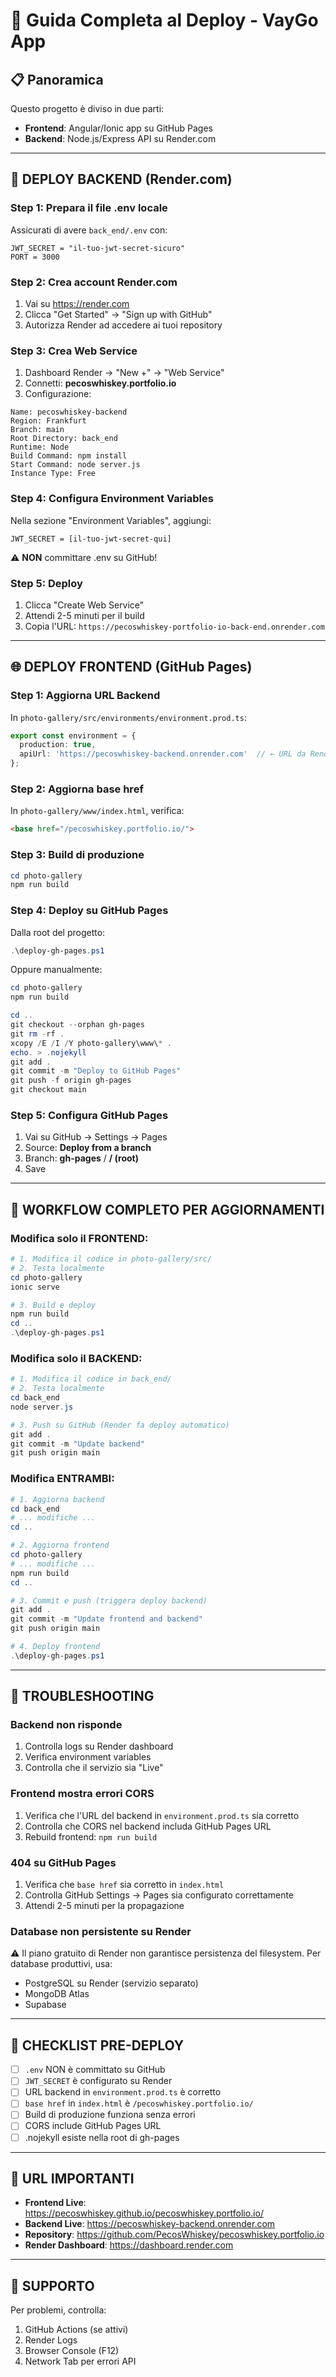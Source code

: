 # 🚀 Guida Completa al Deploy - VayGo App

## 📋 Panoramica

Questo progetto è diviso in due parti:
- **Frontend**: Angular/Ionic app su GitHub Pages
- **Backend**: Node.js/Express API su Render.com

---

## 🎯 DEPLOY BACKEND (Render.com)

### Step 1: Prepara il file .env locale

Assicurati di avere `back_end/.env` con:

```env
JWT_SECRET = "il-tuo-jwt-secret-sicuro"
PORT = 3000
```

### Step 2: Crea account Render.com

1. Vai su https://render.com
2. Clicca "Get Started" → "Sign up with GitHub"
3. Autorizza Render ad accedere ai tuoi repository

### Step 3: Crea Web Service

1. Dashboard Render → "New +" → "Web Service"
2. Connetti: **pecoswhiskey.portfolio.io**
3. Configurazione:

```
Name: pecoswhiskey-backend
Region: Frankfurt
Branch: main
Root Directory: back_end
Runtime: Node
Build Command: npm install
Start Command: node server.js
Instance Type: Free
```

### Step 4: Configura Environment Variables

Nella sezione "Environment Variables", aggiungi:

```
JWT_SECRET = [il-tuo-jwt-secret-qui]
```

⚠️ **NON** committare .env su GitHub!

### Step 5: Deploy

1. Clicca "Create Web Service"
2. Attendi 2-5 minuti per il build
3. Copia l'URL: `https://pecoswhiskey-portfolio-io-back-end.onrender.com`

---

## 🌐 DEPLOY FRONTEND (GitHub Pages)

### Step 1: Aggiorna URL Backend

In `photo-gallery/src/environments/environment.prod.ts`:

```typescript
export const environment = {
  production: true,
  apiUrl: 'https://pecoswhiskey-backend.onrender.com'  // ← URL da Render
};
```

### Step 2: Aggiorna base href

In `photo-gallery/www/index.html`, verifica:

```html
<base href="/pecoswhiskey.portfolio.io/">
```

### Step 3: Build di produzione

```powershell
cd photo-gallery
npm run build
```

### Step 4: Deploy su GitHub Pages

Dalla root del progetto:

```powershell
.\deploy-gh-pages.ps1
```

Oppure manualmente:

```powershell
cd photo-gallery
npm run build

cd ..
git checkout --orphan gh-pages
git rm -rf .
xcopy /E /I /Y photo-gallery\www\* .
echo. > .nojekyll
git add .
git commit -m "Deploy to GitHub Pages"
git push -f origin gh-pages
git checkout main
```

### Step 5: Configura GitHub Pages

1. Vai su GitHub → Settings → Pages
2. Source: **Deploy from a branch**
3. Branch: **gh-pages** / **/ (root)**
4. Save

---

## 🔄 WORKFLOW COMPLETO PER AGGIORNAMENTI

### Modifica solo il FRONTEND:

```powershell
# 1. Modifica il codice in photo-gallery/src/
# 2. Testa localmente
cd photo-gallery
ionic serve

# 3. Build e deploy
npm run build
cd ..
.\deploy-gh-pages.ps1
```

### Modifica solo il BACKEND:

```powershell
# 1. Modifica il codice in back_end/
# 2. Testa localmente
cd back_end
node server.js

# 3. Push su GitHub (Render fa deploy automatico)
git add .
git commit -m "Update backend"
git push origin main
```

### Modifica ENTRAMBI:

```powershell
# 1. Aggiorna backend
cd back_end
# ... modifiche ...
cd ..

# 2. Aggiorna frontend
cd photo-gallery
# ... modifiche ...
npm run build
cd ..

# 3. Commit e push (triggera deploy backend)
git add .
git commit -m "Update frontend and backend"
git push origin main

# 4. Deploy frontend
.\deploy-gh-pages.ps1
```

---

## 🐛 TROUBLESHOOTING

### Backend non risponde

1. Controlla logs su Render dashboard
2. Verifica environment variables
3. Controlla che il servizio sia "Live"

### Frontend mostra errori CORS

1. Verifica che l'URL del backend in `environment.prod.ts` sia corretto
2. Controlla che CORS nel backend includa GitHub Pages URL
3. Rebuild frontend: `npm run build`

### 404 su GitHub Pages

1. Verifica che `base href` sia corretto in `index.html`
2. Controlla GitHub Settings → Pages sia configurato correttamente
3. Attendi 2-5 minuti per la propagazione

### Database non persistente su Render

⚠️ Il piano gratuito di Render non garantisce persistenza del filesystem.
Per database produttivi, usa:
- PostgreSQL su Render (servizio separato)
- MongoDB Atlas
- Supabase

---

## 📝 CHECKLIST PRE-DEPLOY

- [ ] `.env` NON è committato su GitHub
- [ ] `JWT_SECRET` è configurato su Render
- [ ] URL backend in `environment.prod.ts` è corretto
- [ ] `base href` in `index.html` è `/pecoswhiskey.portfolio.io/`
- [ ] Build di produzione funziona senza errori
- [ ] CORS include GitHub Pages URL
- [ ] .nojekyll esiste nella root di gh-pages

---

## 🔗 URL IMPORTANTI

- **Frontend Live**: https://pecoswhiskey.github.io/pecoswhiskey.portfolio.io/
- **Backend Live**: https://pecoswhiskey-backend.onrender.com
- **Repository**: https://github.com/PecosWhiskey/pecoswhiskey.portfolio.io
- **Render Dashboard**: https://dashboard.render.com

---

## 📧 SUPPORTO

Per problemi, controlla:
1. GitHub Actions (se attivi)
2. Render Logs
3. Browser Console (F12)
4. Network Tab per errori API
